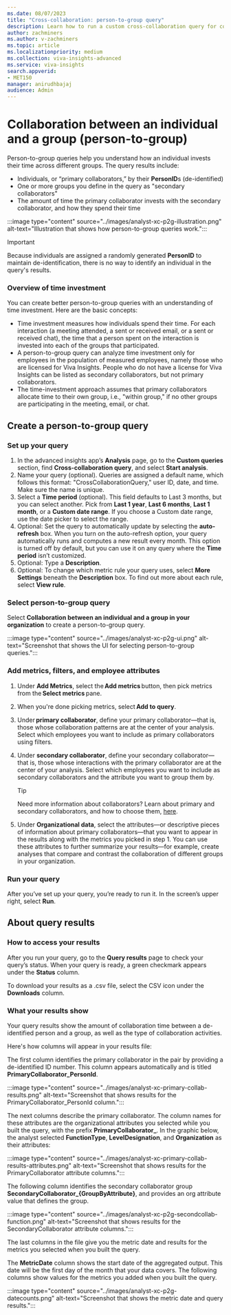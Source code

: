 ```yaml
---
ms.date: 08/07/2023
title: "Cross-collaboration: person-to-group query"
description: Learn how to run a custom cross-collaboration query for collaboration between individuals and groups in your organization
author: zachminers
ms.author: v-zachminers
ms.topic: article
ms.localizationpriority: medium 
ms.collection: viva-insights-advanced 
ms.service: viva-insights
search.appverid: 
- MET150 
manager: anirudhbajaj
audience: Admin
---
```



# Collaboration between an individual and a group (person-to-group)

Person-to-group queries help you understand how an individual invests their time across different groups. The query results include:

* Individuals, or “primary collaborators,” by their **PersonID**s (de-identified)
* One or more groups you define in the query as "secondary collaborators"
* The amount  of time the primary collaborator invests with the secondary collaborator, and how they spend their time

:::image type="content" source="../images/analyst-xc-p2g-illustration.png" alt-text="Illustration that shows how person-to-group queries work.":::

>[!Important]
>Because individuals are assigned a randomly generated **PersonID** to maintain de-identification, there is no way to identify an individual in the query's results.

### Overview of time investment

You can create better person-to-group queries with an understanding of time investment. Here are the basic concepts:

* Time investment measures how individuals spend their time. For each interaction (a meeting attended, a sent or received email, or a sent or received chat), the time that a person spent on the interaction is invested into each of the groups that participated.
* A person-to-group query can analyze time investment only for employees in the population of measured employees, namely those who are licensed for Viva Insights. People who do not have a license for Viva Insights can be listed as secondary collaborators, but not primary collaborators.
* The time-investment approach assumes that primary collaborators allocate time to their own group, i.e., "within group," if no other groups are participating in the meeting, email, or chat.

## Create a person-to-group query

### Set up your query

1.	In the advanced insights app’s **Analysis** page, go to the **Custom queries** section, find **Cross-collaboration query**, and select **Start analysis**.
1.	Name your query (optional). Queries are assigned a default name, which follows this format: "CrossCollaborationQuery," user ID, date, and time. Make sure the name is unique.
3.	Select a **Time period** (optional). This field defaults to Last 3 months, but you can select another. Pick from **Last 1 year**, **Last 6 months**, **Last 1 month**, or a **Custom date range**. If you choose a Custom date range, use the date picker to select the range.  
4.	Optional: Set the query to automatically update by selecting the **auto-refresh** box. When you turn on the auto-refresh option, your query automatically runs and computes a new result every month. This option is turned off by default, but you can use it on any query where the **Time period** isn’t customized. 
5.	Optional: Type a **Description**.
6.	Optional: To change which metric rule your query uses, select **More Settings** beneath the **Description** box. To find out more about each rule, select **View rule**.

### Select person-to-group query

Select **Collaboration between an individual and a group in your organization** to create a person-to-group query.

:::image type="content" source="../images/analyst-xc-p2g-ui.png" alt-text="Screenshot that shows the UI for selecting person-to-group queries.":::

### Add metrics, filters, and employee attributes

1. Under **Add Metrics**, select the **Add metrics** button, then pick metrics from the **Select metrics** pane.
1. When you're done picking metrics, select **Add to query**.
1. Under **primary collaborator**, define your primary collaborator—that is, those whose collaboration patterns are at the center of your analysis. Select which employees you want to include as primary collaborators using filters.
1. Under **secondary collaborator**, define your secondary collaborator—that is, those whose interactions with the primary collaborator are at the center of your analysis. Select which employees you want to include as secondary collaborators and the attribute you want to group them by.

    >[!Tip]
    > Need more information about collaborators? Learn about primary and secondary collaborators, and how to choose them, [here](collaborators.md).

3.	Under **Organizational data**, select the attributes—or descriptive pieces of information about primary collaborators—that you want to appear in the results along with the metrics you picked in step 1. You can use these attributes to further summarize your results—for example, create analyses that compare and contrast the collaboration of different groups in your organization.

### Run your query

After you’ve set up your query, you’re ready to run it. In the screen’s upper right, select **Run**.

## About query results

### How to access your results

After you run your query, go to the **Query results** page to check your query’s status. When your query is ready, a green checkmark appears under the **Status** column.

To download your results as a .csv file, select the CSV icon under the **Downloads** column.

### What your results show

Your query results show the amount of collaboration time between a de-identified person and a group, as well as the type of collaboration activities.

Here's how columns will appear in your results file:

The first column identifies the primary collaborator in the pair by providing a de-identified ID number. This column appears automatically and is titled **PrimaryCollaborator_PersonId**.

:::image type="content" source="../images/analyst-xc-primary-collab-results.png" alt-text="Screenshot that shows results for the PrimaryCollaborator_PersonId column.":::

The next columns describe the primary collaborator. The column names for these attributes are the organizational attributes you selected while you built the query, with the prefix **PrimaryCollaborator_**. In the graphic below, the analyst selected **FunctionType**, **LevelDesignation**, and **Organization** as their attributes:

:::image type="content" source="../images/analyst-xc-primary-collab-results-attributes.png" alt-text="Screenshot that shows results for the PrimaryCollaborator attribute columns.":::

The following column identifies the secondary collaborator group **SecondaryCollaborator_{GroupByAttribute}**, and provides an org attribute value that defines the group.

:::image type="content" source="../images/analyst-xc-p2g-secondcollab-function.png" alt-text="Screenshot that shows results for the SecondaryCollaborator attribute columns.":::

The last columns in the file give you the metric date and results for the metrics you selected when you built the query.

The **MetricDate** column shows the start date of the aggregated output. This date will be the first day of the month that your data covers. The following columns show values for the metrics you added when you built the query.

:::image type="content" source="../images/analyst-xc-p2g-datecounts.png" alt-text="Screenshot that shows the metric date and query results.":::